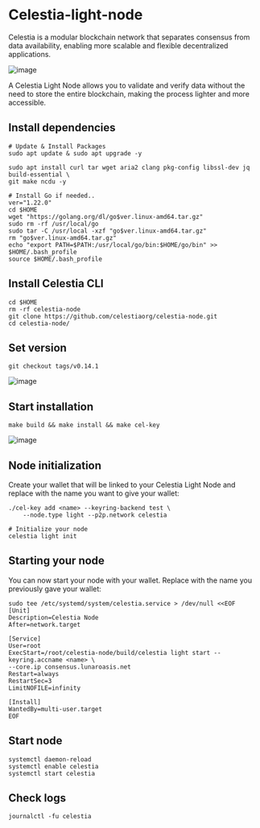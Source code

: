 # Celestia-light-node
Celestia is a modular blockchain network that separates consensus from data availability, enabling more scalable and flexible decentralized applications.

![image](https://github.com/user-attachments/assets/76c5e287-255b-4e63-86fe-232598e4d6c8)

A Celestia Light Node allows you to validate and verify data without the need to store the entire blockchain, making the process lighter and more accessible.

## Install dependencies
```console
# Update & Install Packages
sudo apt update & sudo apt upgrade -y

sudo apt install curl tar wget aria2 clang pkg-config libssl-dev jq build-essential \
git make ncdu -y
```
```console
# Install Go if needed..
ver="1.22.0"
cd $HOME
wget "https://golang.org/dl/go$ver.linux-amd64.tar.gz"
sudo rm -rf /usr/local/go
sudo tar -C /usr/local -xzf "go$ver.linux-amd64.tar.gz"
rm "go$ver.linux-amd64.tar.gz"
echo "export PATH=$PATH:/usr/local/go/bin:$HOME/go/bin" >> $HOME/.bash_profile
source $HOME/.bash_profile
```
## Install Celestia CLI
```console
cd $HOME
rm -rf celestia-node
git clone https://github.com/celestiaorg/celestia-node.git
cd celestia-node/
```
## Set version
```console
git checkout tags/v0.14.1
```
![image](https://github.com/user-attachments/assets/1b7ef984-67fb-468f-b5dc-2e970656d604)

## Start installation
```console
make build && make install && make cel-key
```
![image](https://github.com/user-attachments/assets/6c529ffa-6e50-483a-b5c7-e300a68e749a)

## Node initialization
Create your wallet that will be linked to your Celestia Light Node and replace <name> with the name you want to give your wallet:
```console
./cel-key add <name> --keyring-backend test \
    --node.type light --p2p.network celestia
```

```console
# Initialize your node
celestia light init
```
## Starting your node
You can now start your node with your wallet. Replace <name> with the name you previously gave your wallet:
```console
sudo tee /etc/systemd/system/celestia.service > /dev/null <<EOF
[Unit]
Description=Celestia Node
After=network.target

[Service]
User=root
ExecStart=/root/celestia-node/build/celestia light start --keyring.accname <name> \
--core.ip consensus.lunaroasis.net
Restart=always
RestartSec=3
LimitNOFILE=infinity

[Install]
WantedBy=multi-user.target
EOF
```
## Start node
```console
systemctl daemon-reload
systemctl enable celestia
systemctl start celestia
```
## Check logs
```console
journalctl -fu celestia
```
